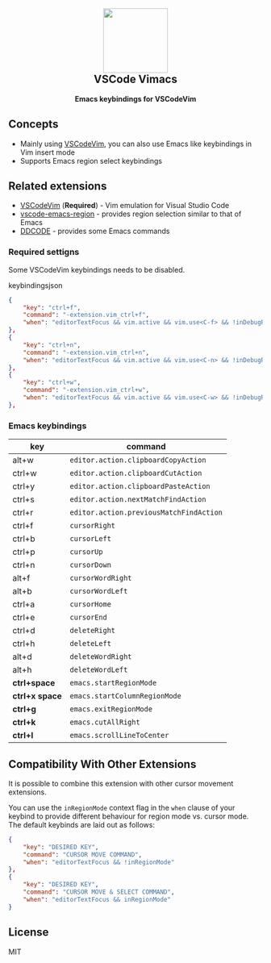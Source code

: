 <h2 align="center"><img src="https://raw.githubusercontent.com/migrs/vscode-vimacs/master/images/icon.png" height="128"><br>VSCode Vimacs</h2>
<p align="center"><strong>Emacs keybindings for VSCodeVim</strong></p>

## Concepts

- Mainly using [VSCodeVim](https://github.com/VSCodeVim/Vim), you can also use Emacs like keybindings in Vim insert mode
- Supports Emacs region select keybindings

## Related extensions

- [VSCodeVim](https://github.com/VSCodeVim/Vim) (**Required**) - Vim emulation for Visual Studio Code
- [vscode-emacs-region](https://github.com/ayrtonmassey/vscode-emacs-region) - provides region selection similar to that of Emacs
- [DDCODE](https://github.com/dotDeeka/ddcode) - provides some Emacs commands

### Required settigns

Some VSCodeVim keybindings needs to be disabled.

keybindingsjson

```json
{
    "key": "ctrl+f",
    "command": "-extension.vim_ctrl+f",
    "when": "editorTextFocus && vim.active && vim.use<C-f> && !inDebugRepl"
},
{
    "key": "ctrl+n",
    "command": "-extension.vim_ctrl+n",
    "when": "editorTextFocus && vim.active && vim.use<C-n> && !inDebugRepl"
},
{
    "key": "ctrl+w",
    "command": "-extension.vim_ctrl+w",
    "when": "editorTextFocus && vim.active && vim.use<C-w> && !inDebugRepl"
},
```

### Emacs keybindings

| key    | command                                 |
|--------|-----------------------------------------|
| alt+w  | `editor.action.clipboardCopyAction`     |
| ctrl+w | `editor.action.clipboardCutAction`      |
| ctrl+y | `editor.action.clipboardPasteAction`    |
| ctrl+s | `editor.action.nextMatchFindAction`     |
| ctrl+r | `editor.action.previousMatchFindAction` |
| ctrl+f | `cursorRight`                           |
| ctrl+b | `cursorLeft`                            |
| ctrl+p | `cursorUp`                              |
| ctrl+n | `cursorDown`                            |
| alt+f  | `cursorWordRight`                       |
| alt+b  | `cursorWordLeft`                        |
| ctrl+a | `cursorHome`                            |
| ctrl+e | `cursorEnd`                             |
| ctrl+d | `deleteRight`                           |
| ctrl+h | `deleteLeft`                            |
| alt+d  | `deleteWordRight`                       |
| alt+h  | `deleteWordLeft`                        |
| **ctrl+space**   | `emacs.startRegionMode`       |
| **ctrl+x space** | `emacs.startColumnRegionMode` |
| **ctrl+g**       | `emacs.exitRegionMode`        |
| **ctrl+k**       | `emacs.cutAllRight`           |
| **ctrl+l**       | `emacs.scrollLineToCenter`    |

## Compatibility With Other Extensions

It is possible to combine this extension with other cursor movement extensions.

You can use the `inRegionMode` context flag in the `when` clause of your keybind to provide different behaviour for region mode vs. cursor mode. The default keybinds are laid out as follows:

```json
{
    "key": "DESIRED KEY",
    "command": "CURSOR MOVE COMMAND",
    "when": "editorTextFocus && !inRegionMode"
},
{
    "key": "DESIRED KEY",
    "command": "CURSOR MOVE & SELECT COMMAND",
    "when": "editorTextFocus && inRegionMode"
}
```

## License

MIT